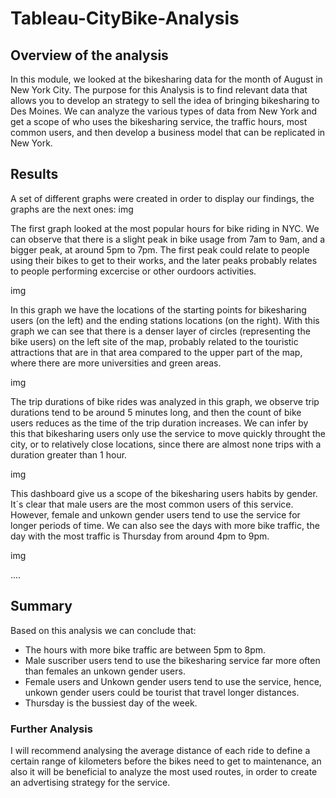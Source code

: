 # Tableau-CityBike-Analysis

## Overview of the analysis
In this module, we looked at the bikesharing data for the month of August in New York City. The purpose for this Analysis is to find relevant data that allows you to develop an strategy to sell the idea of bringing bikesharing to Des Moines. We can analyze the various types of data from New York and get a scope of who uses the bikesharing service, the traffic hours, most common users, and then develop a business model that can be replicated in New York.

## Results

A set of different graphs were created in order to display our findings, the graphs are the next ones:
img

The first graph looked at the most popular hours for bike riding in NYC. We can observe that there is a slight peak in bike usage from 7am to 9am, and a bigger peak, at around 5pm to 7pm. The first peak could relate to people using their bikes to get to their works, and the later peaks probably relates to people performing excercise or other ourdoors activities.

img

In this graph we have the locations of the starting points for bikesharing users (on the left) and the ending stations locations (on the right). With this graph we can see that there is a denser layer of circles (representing the bike users) on the left site of the map, probably related to the touristic attractions that are in that area compared to the upper part of the map, where there are more universities and green areas.

img

The trip durations of bike rides was analyzed in this graph, we observe trip durations tend to be around 5 minutes long, and then the count of bike users reduces as the time of the trip duration increases. We can infer by this that bikesharing users only use the service to move quickly throught the city, or to relatively close locations, since there are almost none trips with a duration greater than 1 hour.

img

This dashboard give us a scope of the bikesharing users habits by gender. It´s clear that male users are the most common users of this service. However, female and unkown gender users tend to use the service for longer periods of time. We can also see the days with more bike traffic, the day with the most traffic is Thursday from around 4pm to 9pm.

img

....

## Summary

Based on this analysis we can conclude that:
* The hours with more bike traffic are between 5pm to 8pm.
* Male suscriber users tend to use the bikesharing service far more often than females an unkown gender users.
* Female users and Unkown gender users tend to use the service, hence, unkown gender users could be tourist that travel longer distances.
* Thursday is the bussiest day of the week.

### Further Analysis
I will recommend analysing the average distance of each ride to define a certain range of kilometers before the bikes need to get to maintenance, an also it will be beneficial to analyze the most used routes, in order to create an advertising strategy for the service.
